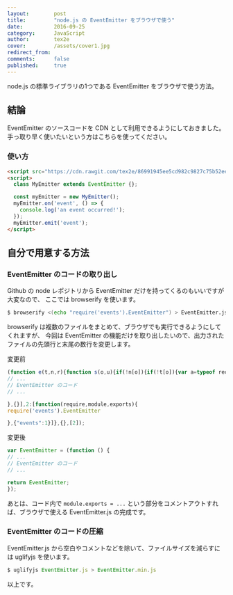 ```yaml
---
layout:        post
title:         "node.js の EventEmitter をブラウザで使う"
date:          2016-09-25
category:      JavaScript
author:        tex2e
cover:         /assets/cover1.jpg
redirect_from:
comments:      false
published:     true
---
```


node.js の標準ライブラリの1つである EventEmitter をブラウザで使う方法。


結論
----------------

EventEmitter のソースコードを CDN として利用できるようにしておきました。
手っ取り早く使いたいという方はこちらを使ってください。

### 使い方

```html
<script src="https://cdn.rawgit.com/tex2e/86991945ee5cd982c9827c75b52eebe9/raw/EventEmitter.min.js"></script>
<script>
  class MyEmitter extends EventEmitter {};

  const myEmitter = new MyEmitter();
  myEmitter.on('event', () => {
    console.log('an event occurred!');
  });
  myEmitter.emit('event');
</script>
```


自分で用意する方法
----------------

### EventEmitter のコードの取り出し

Github の node レポジトリから EventEmitter だけを持ってくるのもいいですが大変なので、
ここでは browserify を使います。

```bash
$ browserify <(echo "require('events').EventEmitter") > EventEmitter.js
```

browserify は複数のファイルをまとめて、ブラウザでも実行できるようにしてくれますが、
今回は EventEmitter の機能だけを取り出したいので、出力されたファイルの先頭行と末尾の数行を変更します。

変更前

```js
(function e(t,n,r){function s(o,u){if(!n[o]){if(!t[o]){var a=typeof require=="function"&&require;if(!u&&a)return a(o,!0);if(i)return i(o,!0);var f=new Error("Cannot find module '"+o+"'");throw f.code="MODULE_NOT_FOUND",f}var l=n[o]={exports:{}};t[o][0].call(l.exports,function(e){var n=t[o][1][e];return s(n?n:e)},l,l.exports,e,t,n,r)}return n[o].exports}var i=typeof require=="function"&&require;for(var o=0;o<r.length;o++)s(r[o]);return s})({1:[function(require,module,exports){
// ...
// EventEmitter のコード
// ...

},{}],2:[function(require,module,exports){
require('events').EventEmitter

},{"events":1}]},{},[2]);
```

変更後

```js
var EventEmitter = (function () {
// ...
// EventEmitter のコード
// ...

return EventEmitter;
});
```

あとは、コード内で `module.exports = ...` という部分をコメントアウトすれば、ブラウザで使える EventEmitter.js の完成です。


### EventEmitter のコードの圧縮

EventEmitter.js から空白やコメントなどを除いて、ファイルサイズを減らすには uglifyjs を使います。

```js
$ uglifyjs EventEmitter.js > EventEmitter.min.js
```

以上です。
